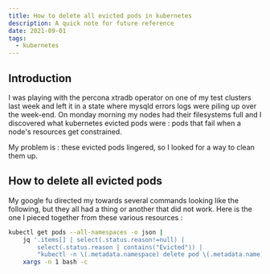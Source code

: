 ```yaml
---
title: How to delete all evicted pods in kubernetes
description: A quick note for future reference
date: 2021-09-01
tags:
  - kubernetes
---
```


## Introduction

I was playing with the percona xtradb operator on one of my test clusters last week and left it in a state where mysqld errors logs were piling up over the week-end. On monday morning my nodes had their filesystems full and I discovered what kubernetes evicted pods were : pods that fail when a node's resources get constrained.

My problem is : these evicted pods lingered, so I looked for a way to clean them up.

## How to delete all evicted pods

My google fu directed my towards several commands looking like the following, but they all had a thing or another that did not work. Here is the one I pieced together from these various resources :
```sh
kubectl get pods --all-namespaces -o json |
    jq '.items[] | select(.status.reason!=null) |
        select(.status.reason | contains("Evicted")) |
        "kubectl -n \(.metadata.namespace) delete pod \(.metadata.name)"' |
    xargs -n 1 bash -c
```

